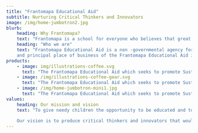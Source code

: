 ```yaml
---
title: "Frantomapa Educational Aid"
subtitle: Nurturing Critical Thinkers and Innovators
image: /img/home-jumbotron2.jpg
blurb:
    heading: Why Frantomapa?
    text: "Frantomapa is a school for everyone who believes that great education shouldn't just taste good, it should do good too." 
    heading: "Who we are"
    text: "Frantomapa Educational Aid is a non -governmental agency formed in Ghana on the 8th of May, 2016. The registered office 
    and principal place of business of the Frantomapa Educational Aid is in Accra."
products:
    - image: img/illustrations-coffee.svg
      text: "The Frantomapa Educational Aid which seeks to promote Sustainable Development Goal 4 (SDG4) Thus; Quality Education and by it’s regulations, it’s required         to carry on the business of:"
    - image: /img/illustrations-coffee-gear.svg
      text: "The Frantomapa Educational Aid which seeks to promote Sustainable Development Goal 4 (SDG4) Thus; Quality Education and by it’s regulations, it’s required         to carry on the business of:"
    - image: /img/home-jumbotron-mini1.jpg
      text: "The Frantomapa Educational Aid which seeks to promote Sustainable Development Goal 4 (SDG4) Thus; Quality Education and by it’s regulations, it’s required         to carry on the business of:"
values:
    heading: Our mission and vision
    text: "To give needy children the opportunity to be educated and to help raise the standard of STEM education in Ghana. 
    
    Our vision is to produce critical thinkers and innovators that would technology to solve challenges facing the world"
---
```



